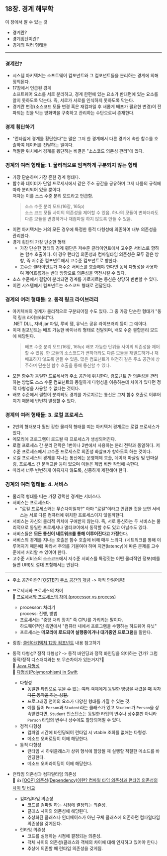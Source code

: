 ## 18장. 경계 해부학

이 장에서 알 수 있는 것

- 경계란?
- 경계횡단이란?
- 경계의 여러 형태들

---

### 경계란?
- 시스템 아키텍처는 소프트웨어 컴포넌트와 그 컴포넌트들을 분리하는 경계에 의해 정의된다.
- 17장에서 언급된 경계   
소프트웨어 요소를 서로 분리하고, 경계 한편에 있는 요소가 반대편에 있는 요소를 알지 못하도록 막는다. 즉, 서로가 서로를 인식하지 못하도록 막는다.
- 경계란 변경(소스코드 모듈 변경 혹은 재컴파일 후 새롭게 배포가 필요한 변경)이 전파되는 것을 막는 방화벽을 구축하고 관리하는 수단으로써 존재한다.

### 경계 횡단하기
- "런타임에 경계를 횡단한다"는 말은 그저 한 경계에서 다른 경계에 속한 함수를 호출하여 데이터를 전달하는 일이다.   
- 적절한 위치에서 경계를 횡단하는 비결은 "소스코드 의존성 관리"에 있다.

### 경계의 여러 형태들: 1. 물리적으로 엄격하게 구분되지 않는 형태
- 가장 단순하며 가장 흔한 경계 형태다.
- 함수와 데이터가 단일 프로세서에서 같은 주소 공간을 공유하며 그저 나름의 규칙에 따라 분리되어 있을 뿐이다.   
저자는 이를 소스 수준 분리 모드라고 언급함.
    >소스 수준 분리 모드(16장, 165p)   
    소스 코드 모듈 사이의 의존성을 제어할 수 있음. 하나의 모듈이 변하더라도 다른 모듈을 변경하거나 재컴파일 하지 않도록 만들 수 있음.
- 이런 아키텍처는 거의 모든 경우에 특정한 동적 다형성에 의존하여 내부 의존성을 관리한다.
- 경계 횡단의 가장 단순한 형태
    - 가장 단순한 형태의 경계 횡단은 저수준 클라이언트에서 고수준 서비스로 향하는 함수 호출이다. 이 경우 런타임 의존성과 컴파일타임 의존성은 모두 같은 방향, 즉 저수준 컴포넌트에서 고수준 컴포넌트로 향한다.
    - 고수준 클라이언트가 저수준 서비스를 호출해야 한다면 동적 다형성을 사용하여 제어흐름과는 반대 방향으로 의존성을 역전시킬 수 있다.
- 소스 수준에서 결합이 분리되면 경계를 가로지르는 통신은 상당히 빈번할 수 있다.
- 이런 시스템에서 컴포넌트는 소스코드 형태로 전달된다.



### 경계의 여러 형태들: 2. 동적 링크 라이브러리
- 아키텍처의 경계가 물리적으로 구분되어질 수도 있다. 그 중 가장 단순한 형태가 "동적 링크 라이브러리"다.   
.NET DLL, 자바 jar 파일, 루비 잼, 유닉스 공유 라이브러리 등이 그 예이다.
- 이때 컴포넌트는 배포 가능한 바이너리 형태로 전달되며, 배포 수준 결합분리 모드에 해당된다.
    >배포 수준 분리 모드(16장, 165p)
    배포 가능한 단위들 사이의 의존성을 제어할 수 있음. 한 모듈의 소스코드가 변하더라도 다른 모듈을 재빌드하거나 재배포하지 않도록 만들 수 있음. 많은 컴포넌트가 여전히 같은 주소 공간에 상주하며 단순한 함수 호출을 통해 통신할 수 있다.
- 모든 함수가 동일한 프로세서와 주소 공간에 위치한다. 컴포넌트 간 의존성을 관리하는 방법도 소스 수준 컴포넌트와 동일하게 다형성을 이용하는데 차이가 있다면 정적 다형성을 사용할 수 없다는 것이다.
- 배포 수준에서 결합이 분리되도 경계를 가로지르는 통신은 그저 함수 호출로 이루어지기 때문에 빈번히 발생할 수 있다.

### 경계의 여러 형태들: 3. 로컬 프로세스
- 2번의 형태보다 훨씬 강한 물리적 형태를 띠는 아키텍처 경계로는 로컬 프로세스가 있다.
- 메모리에 프로그램이 로드될 때 프로세스가 생성되어진다.
- 로컬 프로세스 간 분리 전략은 1번이나 2번에서 사용하는 분리 전략과 동일하다. 저수준 프로세스에서 고수준 프로세스로 의존성 화살표가 향하도록 하는 것이다.
- 로컬 프로세스의 경계를 지나는 통신에는 운영체제 호출, 데이터 마샬링 및 언마샬링, 프로세스 간 문맥교환 등이 있으며 이들은 제법 비싼 작업에 속한다.
- 따라서 너무 빈번하게 이뤄지지 않도록, 신중하게 제한해야 한다.

### 경계의 여러 형태들: 4. 서비스
- 물리적 형태를 띠는 가장 강력한 경계는 서비스다.
- 서비스는 프로세스다.   
    - "로컬 프로세스와는 무슨차이일까?" 아마 "로컬"이라고 언급한 것을 보면 서비스는 서로 다른 컴퓨터에 위치한 프로세스이지 않을까한다.
- 서비스는 자신의 물리적 위치에 구애받지 않는다. 즉, 서로 통신하는 두 서비스는 물리적으로 동일한 프로세서나 멀티코어에서 동작할 수도 있고 아닐수도 있다.
- 서비스들은 **모든 통신이 네트워크를 통해 이루어진다고 가정**한다.
- 서비스의 경계를 지나는 호출은 함수 호출에 비해 매우 느리다. (네트워크를 통해 이루어지기 때문에) 따라서 주의를 기울여야 하며 지연(latency)에 따른 문제를 고수준에서 처리할 수 있어야 한다.
- 고수준 서비스의 소스코드에서 저수준 서비스를 특정짓는 어떤 물리적인 정보(예를 들면 URI)도 절대 포함해서는 안된다.


---
- 주소 공간이란?
[[OSTEP] 주소 공간의 개념](https://velog.io/@kshired/OSTEP-%EC%A3%BC%EC%86%8C-%EA%B3%B5%EA%B0%84%EC%9D%98-%EA%B0%9C%EB%85%90#%EC%A3%BC%EC%86%8C-%EA%B3%B5%EA%B0%84) -> 아직 안읽어봄!!
- 프로세서와 프로세스의 차이   
👀 [프로세서와 프로세스의 차이 (processor vs process)](https://blogger.pe.kr/422)   
    - processor: 처리기   
    process: 진행, 방법
    - 프로세서는 "중앙 처리 장치" 즉 CPU를 가리키는 말이다.   
    하드웨어적인 측면에서 "컴퓨터 내에서 프로그램을 수행하는 하드웨어 유닛"
    - 프로세스는 **메모리에 로드되어 실행중이거나 대기중인 프로그램**을 말한다.

- 링킹: [클린아키텍처 12장 컴포넌트](./12-component.md) 내용 참고하기

- 동적 다형성? 정적 다형성? -> 동적 바인딩과 정적 바인딩을 의미하는 건가? 그럼 동적/정적 디스패치와는 또 무슨차이가 있는거지?🤯   
👀 [Java 다형성](https://dejavuhyo.github.io/posts/java-polymorphism/)   
👀 [다형성(Polymorphism) in Swift](https://velog.io/@budlebee/%EB%8B%A4%ED%98%95%EC%84%B1-Polymorphism-in-Swift)
    - 다형성
        - ~~동일한 타입으로 묶을 수 있는 여러 객체에게 동일한 명령을 내렸을 때 각자 다른 동작을 하는 성질.~~
        - 프로그래밍 언어의 요소가 다양한 형태를 가질 수 있는 것.
        - 예를 들어 `Person`과 `Student`라는 클래스가 있고 `Student`가 `Person`을 상속받았다면, `Student` 인스턴스는 동일한 타입의 변수나 상수뿐만 아니라 `Person` 타입의 변수나 상수에도 할당되어질 수 있다.
    - 정적 다형성
        - 컴파일 시간에 바인딩되어 런타임 시 vtable 조회를 없애는 다형성. 
        - 메소드 오버로딩이 이에 해당한다.
    - 동적 다형성
        - 런타임 시 하위클래스가 상위 형식에 할당될 때 실행할 적절한 메소드를 바인딩한다. 
        - 메소드 오버라이딩이 이에 해당한다.

- 런타임 의존성과 컴파일타임 의존성   
👀 👍 [[OOP] 의존성(Dependency)이란? 컴파일 타임 의존성과 런타임 의존성의 차이 및 비교](https://mangkyu.tistory.com/226)
    - 컴파일타임 의존성
        - 코드를 컴파일 하는 시점에 결정되는 의존성.
        - 클래스 사이의 의존성에 해당된다.
        - 추상화된 클래스나 인터페이스가 아닌 구체 클래스에 의존하면 컴파일타임 의존성을 갖게된다.
    - 런타임 의존성
        - 코드를 실행하는 시점에 결정되는 의존성.
        - 객체 사이의 의존성(클래스와 객체의 차이에 대해 인지하고 있어야 한다.)
        - 추상에 의존할 때 런타임 의존성을 갖게됨.
